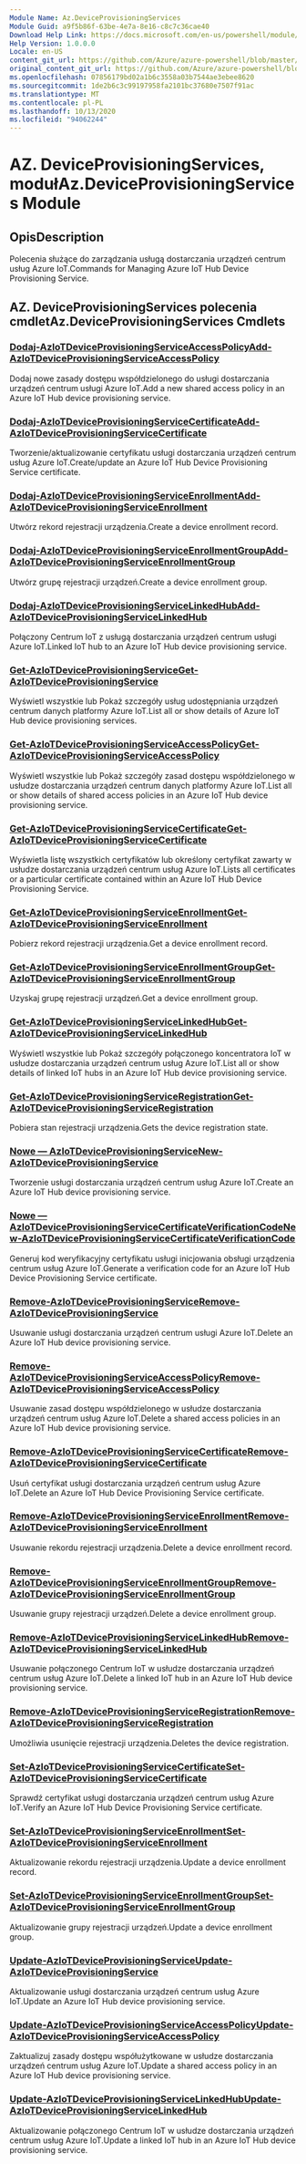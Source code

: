 ```yaml
---
Module Name: Az.DeviceProvisioningServices
Module Guid: a9f5b86f-63be-4e7a-8e16-c8c7c36cae40
Download Help Link: https://docs.microsoft.com/en-us/powershell/module/az.deviceprovisioningservices
Help Version: 1.0.0.0
Locale: en-US
content_git_url: https://github.com/Azure/azure-powershell/blob/master/src/DeviceProvisioningServices/DeviceProvisioningServices/help/Az.DeviceProvisioningServices.md
original_content_git_url: https://github.com/Azure/azure-powershell/blob/master/src/DeviceProvisioningServices/DeviceProvisioningServices/help/Az.DeviceProvisioningServices.md
ms.openlocfilehash: 07856179bd02a1b6c3558a03b7544ae3ebee8620
ms.sourcegitcommit: 1de2b6c3c99197958fa2101bc37680e7507f91ac
ms.translationtype: MT
ms.contentlocale: pl-PL
ms.lasthandoff: 10/13/2020
ms.locfileid: "94062244"
---
```

# <span data-ttu-id="48e6e-101">AZ. DeviceProvisioningServices, moduł</span><span class="sxs-lookup"><span data-stu-id="48e6e-101">Az.DeviceProvisioningServices Module</span></span>
## <span data-ttu-id="48e6e-102">Opis</span><span class="sxs-lookup"><span data-stu-id="48e6e-102">Description</span></span>
<span data-ttu-id="48e6e-103">Polecenia służące do zarządzania usługą dostarczania urządzeń centrum usług Azure IoT.</span><span class="sxs-lookup"><span data-stu-id="48e6e-103">Commands for Managing Azure IoT Hub Device Provisioning Service.</span></span>

## <span data-ttu-id="48e6e-104">AZ. DeviceProvisioningServices polecenia cmdlet</span><span class="sxs-lookup"><span data-stu-id="48e6e-104">Az.DeviceProvisioningServices Cmdlets</span></span>
### [<span data-ttu-id="48e6e-105">Dodaj-AzIoTDeviceProvisioningServiceAccessPolicy</span><span class="sxs-lookup"><span data-stu-id="48e6e-105">Add-AzIoTDeviceProvisioningServiceAccessPolicy</span></span>](Add-AzIoTDeviceProvisioningServiceAccessPolicy.md)
<span data-ttu-id="48e6e-106">Dodaj nowe zasady dostępu współdzielonego do usługi dostarczania urządzeń centrum usługi Azure IoT.</span><span class="sxs-lookup"><span data-stu-id="48e6e-106">Add a new shared access policy in an Azure IoT Hub device provisioning service.</span></span>

### [<span data-ttu-id="48e6e-107">Dodaj-AzIoTDeviceProvisioningServiceCertificate</span><span class="sxs-lookup"><span data-stu-id="48e6e-107">Add-AzIoTDeviceProvisioningServiceCertificate</span></span>](Add-AzIoTDeviceProvisioningServiceCertificate.md)
<span data-ttu-id="48e6e-108">Tworzenie/aktualizowanie certyfikatu usługi dostarczania urządzeń centrum usług Azure IoT.</span><span class="sxs-lookup"><span data-stu-id="48e6e-108">Create/update an Azure IoT Hub Device Provisioning Service certificate.</span></span>

### [<span data-ttu-id="48e6e-109">Dodaj-AzIoTDeviceProvisioningServiceEnrollment</span><span class="sxs-lookup"><span data-stu-id="48e6e-109">Add-AzIoTDeviceProvisioningServiceEnrollment</span></span>](Add-AzIoTDeviceProvisioningServiceEnrollment.md)
<span data-ttu-id="48e6e-110">Utwórz rekord rejestracji urządzenia.</span><span class="sxs-lookup"><span data-stu-id="48e6e-110">Create a device enrollment record.</span></span>

### [<span data-ttu-id="48e6e-111">Dodaj-AzIoTDeviceProvisioningServiceEnrollmentGroup</span><span class="sxs-lookup"><span data-stu-id="48e6e-111">Add-AzIoTDeviceProvisioningServiceEnrollmentGroup</span></span>](Add-AzIoTDeviceProvisioningServiceEnrollmentGroup.md)
<span data-ttu-id="48e6e-112">Utwórz grupę rejestracji urządzeń.</span><span class="sxs-lookup"><span data-stu-id="48e6e-112">Create a device enrollment group.</span></span>

### [<span data-ttu-id="48e6e-113">Dodaj-AzIoTDeviceProvisioningServiceLinkedHub</span><span class="sxs-lookup"><span data-stu-id="48e6e-113">Add-AzIoTDeviceProvisioningServiceLinkedHub</span></span>](Add-AzIoTDeviceProvisioningServiceLinkedHub.md)
<span data-ttu-id="48e6e-114">Połączony Centrum IoT z usługą dostarczania urządzeń centrum usługi Azure IoT.</span><span class="sxs-lookup"><span data-stu-id="48e6e-114">Linked IoT hub to an Azure IoT Hub device provisioning service.</span></span>

### [<span data-ttu-id="48e6e-115">Get-AzIoTDeviceProvisioningService</span><span class="sxs-lookup"><span data-stu-id="48e6e-115">Get-AzIoTDeviceProvisioningService</span></span>](Get-AzIoTDeviceProvisioningService.md)
<span data-ttu-id="48e6e-116">Wyświetl wszystkie lub Pokaż szczegóły usług udostępniania urządzeń centrum danych platformy Azure IoT.</span><span class="sxs-lookup"><span data-stu-id="48e6e-116">List all or show details of Azure IoT Hub device provisioning services.</span></span>

### [<span data-ttu-id="48e6e-117">Get-AzIoTDeviceProvisioningServiceAccessPolicy</span><span class="sxs-lookup"><span data-stu-id="48e6e-117">Get-AzIoTDeviceProvisioningServiceAccessPolicy</span></span>](Get-AzIoTDeviceProvisioningServiceAccessPolicy.md)
<span data-ttu-id="48e6e-118">Wyświetl wszystkie lub Pokaż szczegóły zasad dostępu współdzielonego w usłudze dostarczania urządzeń centrum danych platformy Azure IoT.</span><span class="sxs-lookup"><span data-stu-id="48e6e-118">List all or show details of shared access policies in an Azure IoT Hub device provisioning service.</span></span>

### [<span data-ttu-id="48e6e-119">Get-AzIoTDeviceProvisioningServiceCertificate</span><span class="sxs-lookup"><span data-stu-id="48e6e-119">Get-AzIoTDeviceProvisioningServiceCertificate</span></span>](Get-AzIoTDeviceProvisioningServiceCertificate.md)
<span data-ttu-id="48e6e-120">Wyświetla listę wszystkich certyfikatów lub określony certyfikat zawarty w usłudze dostarczania urządzeń centrum usług Azure IoT.</span><span class="sxs-lookup"><span data-stu-id="48e6e-120">Lists all certificates or a particular certificate contained within an Azure IoT Hub Device Provisioning Service.</span></span>

### [<span data-ttu-id="48e6e-121">Get-AzIoTDeviceProvisioningServiceEnrollment</span><span class="sxs-lookup"><span data-stu-id="48e6e-121">Get-AzIoTDeviceProvisioningServiceEnrollment</span></span>](Get-AzIoTDeviceProvisioningServiceEnrollment.md)
<span data-ttu-id="48e6e-122">Pobierz rekord rejestracji urządzenia.</span><span class="sxs-lookup"><span data-stu-id="48e6e-122">Get a device enrollment record.</span></span>

### [<span data-ttu-id="48e6e-123">Get-AzIoTDeviceProvisioningServiceEnrollmentGroup</span><span class="sxs-lookup"><span data-stu-id="48e6e-123">Get-AzIoTDeviceProvisioningServiceEnrollmentGroup</span></span>](Get-AzIoTDeviceProvisioningServiceEnrollmentGroup.md)
<span data-ttu-id="48e6e-124">Uzyskaj grupę rejestracji urządzeń.</span><span class="sxs-lookup"><span data-stu-id="48e6e-124">Get a device enrollment group.</span></span>

### [<span data-ttu-id="48e6e-125">Get-AzIoTDeviceProvisioningServiceLinkedHub</span><span class="sxs-lookup"><span data-stu-id="48e6e-125">Get-AzIoTDeviceProvisioningServiceLinkedHub</span></span>](Get-AzIoTDeviceProvisioningServiceLinkedHub.md)
<span data-ttu-id="48e6e-126">Wyświetl wszystkie lub Pokaż szczegóły połączonego koncentratora IoT w usłudze dostarczania urządzeń centrum usług Azure IoT.</span><span class="sxs-lookup"><span data-stu-id="48e6e-126">List all or show details of linked IoT hubs in an Azure IoT Hub device provisioning service.</span></span>

### [<span data-ttu-id="48e6e-127">Get-AzIoTDeviceProvisioningServiceRegistration</span><span class="sxs-lookup"><span data-stu-id="48e6e-127">Get-AzIoTDeviceProvisioningServiceRegistration</span></span>](Get-AzIoTDeviceProvisioningServiceRegistration.md)
<span data-ttu-id="48e6e-128">Pobiera stan rejestracji urządzenia.</span><span class="sxs-lookup"><span data-stu-id="48e6e-128">Gets the device registration state.</span></span>

### [<span data-ttu-id="48e6e-129">Nowe — AzIoTDeviceProvisioningService</span><span class="sxs-lookup"><span data-stu-id="48e6e-129">New-AzIoTDeviceProvisioningService</span></span>](New-AzIoTDeviceProvisioningService.md)
<span data-ttu-id="48e6e-130">Tworzenie usługi dostarczania urządzeń centrum usług Azure IoT.</span><span class="sxs-lookup"><span data-stu-id="48e6e-130">Create an Azure IoT Hub device provisioning service.</span></span>

### [<span data-ttu-id="48e6e-131">Nowe — AzIoTDeviceProvisioningServiceCertificateVerificationCode</span><span class="sxs-lookup"><span data-stu-id="48e6e-131">New-AzIoTDeviceProvisioningServiceCertificateVerificationCode</span></span>](New-AzIoTDeviceProvisioningServiceCertificateVerificationCode.md)
<span data-ttu-id="48e6e-132">Generuj kod weryfikacyjny certyfikatu usługi inicjowania obsługi urządzenia centrum usług Azure IoT.</span><span class="sxs-lookup"><span data-stu-id="48e6e-132">Generate a verification code for an Azure IoT Hub Device Provisioning Service certificate.</span></span>

### [<span data-ttu-id="48e6e-133">Remove-AzIoTDeviceProvisioningService</span><span class="sxs-lookup"><span data-stu-id="48e6e-133">Remove-AzIoTDeviceProvisioningService</span></span>](Remove-AzIoTDeviceProvisioningService.md)
<span data-ttu-id="48e6e-134">Usuwanie usługi dostarczania urządzeń centrum usługi Azure IoT.</span><span class="sxs-lookup"><span data-stu-id="48e6e-134">Delete an Azure IoT Hub device provisioning service.</span></span>

### [<span data-ttu-id="48e6e-135">Remove-AzIoTDeviceProvisioningServiceAccessPolicy</span><span class="sxs-lookup"><span data-stu-id="48e6e-135">Remove-AzIoTDeviceProvisioningServiceAccessPolicy</span></span>](Remove-AzIoTDeviceProvisioningServiceAccessPolicy.md)
<span data-ttu-id="48e6e-136">Usuwanie zasad dostępu współdzielonego w usłudze dostarczania urządzeń centrum usług Azure IoT.</span><span class="sxs-lookup"><span data-stu-id="48e6e-136">Delete a shared access policies in an Azure IoT Hub device provisioning service.</span></span>

### [<span data-ttu-id="48e6e-137">Remove-AzIoTDeviceProvisioningServiceCertificate</span><span class="sxs-lookup"><span data-stu-id="48e6e-137">Remove-AzIoTDeviceProvisioningServiceCertificate</span></span>](Remove-AzIoTDeviceProvisioningServiceCertificate.md)
<span data-ttu-id="48e6e-138">Usuń certyfikat usługi dostarczania urządzeń centrum usług Azure IoT.</span><span class="sxs-lookup"><span data-stu-id="48e6e-138">Delete an Azure IoT Hub Device Provisioning Service certificate.</span></span>

### [<span data-ttu-id="48e6e-139">Remove-AzIoTDeviceProvisioningServiceEnrollment</span><span class="sxs-lookup"><span data-stu-id="48e6e-139">Remove-AzIoTDeviceProvisioningServiceEnrollment</span></span>](Remove-AzIoTDeviceProvisioningServiceEnrollment.md)
<span data-ttu-id="48e6e-140">Usuwanie rekordu rejestracji urządzenia.</span><span class="sxs-lookup"><span data-stu-id="48e6e-140">Delete a device enrollment record.</span></span>

### [<span data-ttu-id="48e6e-141">Remove-AzIoTDeviceProvisioningServiceEnrollmentGroup</span><span class="sxs-lookup"><span data-stu-id="48e6e-141">Remove-AzIoTDeviceProvisioningServiceEnrollmentGroup</span></span>](Remove-AzIoTDeviceProvisioningServiceEnrollmentGroup.md)
<span data-ttu-id="48e6e-142">Usuwanie grupy rejestracji urządzeń.</span><span class="sxs-lookup"><span data-stu-id="48e6e-142">Delete a device enrollment group.</span></span>

### [<span data-ttu-id="48e6e-143">Remove-AzIoTDeviceProvisioningServiceLinkedHub</span><span class="sxs-lookup"><span data-stu-id="48e6e-143">Remove-AzIoTDeviceProvisioningServiceLinkedHub</span></span>](Remove-AzIoTDeviceProvisioningServiceLinkedHub.md)
<span data-ttu-id="48e6e-144">Usuwanie połączonego Centrum IoT w usłudze dostarczania urządzeń centrum usług Azure IoT.</span><span class="sxs-lookup"><span data-stu-id="48e6e-144">Delete a linked IoT hub in an Azure IoT Hub device provisioning service.</span></span>

### [<span data-ttu-id="48e6e-145">Remove-AzIoTDeviceProvisioningServiceRegistration</span><span class="sxs-lookup"><span data-stu-id="48e6e-145">Remove-AzIoTDeviceProvisioningServiceRegistration</span></span>](Remove-AzIoTDeviceProvisioningServiceRegistration.md)
<span data-ttu-id="48e6e-146">Umożliwia usunięcie rejestracji urządzenia.</span><span class="sxs-lookup"><span data-stu-id="48e6e-146">Deletes the device registration.</span></span>

### [<span data-ttu-id="48e6e-147">Set-AzIoTDeviceProvisioningServiceCertificate</span><span class="sxs-lookup"><span data-stu-id="48e6e-147">Set-AzIoTDeviceProvisioningServiceCertificate</span></span>](Set-AzIoTDeviceProvisioningServiceCertificate.md)
<span data-ttu-id="48e6e-148">Sprawdź certyfikat usługi dostarczania urządzeń centrum usług Azure IoT.</span><span class="sxs-lookup"><span data-stu-id="48e6e-148">Verify an Azure IoT Hub Device Provisioning Service certificate.</span></span>

### [<span data-ttu-id="48e6e-149">Set-AzIoTDeviceProvisioningServiceEnrollment</span><span class="sxs-lookup"><span data-stu-id="48e6e-149">Set-AzIoTDeviceProvisioningServiceEnrollment</span></span>](Set-AzIoTDeviceProvisioningServiceEnrollment.md)
<span data-ttu-id="48e6e-150">Aktualizowanie rekordu rejestracji urządzenia.</span><span class="sxs-lookup"><span data-stu-id="48e6e-150">Update a device enrollment record.</span></span>

### [<span data-ttu-id="48e6e-151">Set-AzIoTDeviceProvisioningServiceEnrollmentGroup</span><span class="sxs-lookup"><span data-stu-id="48e6e-151">Set-AzIoTDeviceProvisioningServiceEnrollmentGroup</span></span>](Set-AzIoTDeviceProvisioningServiceEnrollmentGroup.md)
<span data-ttu-id="48e6e-152">Aktualizowanie grupy rejestracji urządzeń.</span><span class="sxs-lookup"><span data-stu-id="48e6e-152">Update a device enrollment group.</span></span>

### [<span data-ttu-id="48e6e-153">Update-AzIoTDeviceProvisioningService</span><span class="sxs-lookup"><span data-stu-id="48e6e-153">Update-AzIoTDeviceProvisioningService</span></span>](Update-AzIoTDeviceProvisioningService.md)
<span data-ttu-id="48e6e-154">Aktualizowanie usługi dostarczania urządzeń centrum usług Azure IoT.</span><span class="sxs-lookup"><span data-stu-id="48e6e-154">Update an Azure IoT Hub device provisioning service.</span></span>

### [<span data-ttu-id="48e6e-155">Update-AzIoTDeviceProvisioningServiceAccessPolicy</span><span class="sxs-lookup"><span data-stu-id="48e6e-155">Update-AzIoTDeviceProvisioningServiceAccessPolicy</span></span>](Update-AzIoTDeviceProvisioningServiceAccessPolicy.md)
<span data-ttu-id="48e6e-156">Zaktualizuj zasady dostępu współużytkowane w usłudze dostarczania urządzeń centrum usług Azure IoT.</span><span class="sxs-lookup"><span data-stu-id="48e6e-156">Update a shared access policy in an Azure IoT Hub device provisioning service.</span></span>

### [<span data-ttu-id="48e6e-157">Update-AzIoTDeviceProvisioningServiceLinkedHub</span><span class="sxs-lookup"><span data-stu-id="48e6e-157">Update-AzIoTDeviceProvisioningServiceLinkedHub</span></span>](Update-AzIoTDeviceProvisioningServiceLinkedHub.md)
<span data-ttu-id="48e6e-158">Aktualizowanie połączonego Centrum IoT w usłudze dostarczania urządzeń centrum usług Azure IoT.</span><span class="sxs-lookup"><span data-stu-id="48e6e-158">Update a linked IoT hub in an Azure IoT Hub device provisioning service.</span></span>

